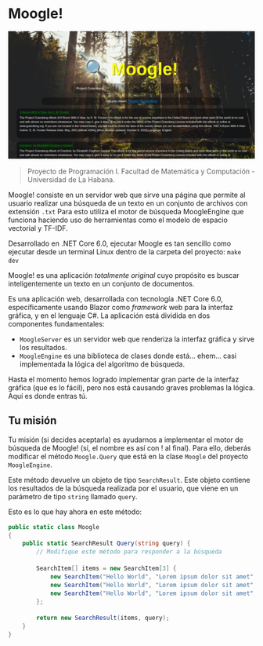 # Moogle!

![](moogle.png)

> Proyecto de Programación I.
> Facultad de Matemática y Computación - Universidad de La Habana.

Moogle! consiste en un servidor web que sirve una página que permite al usuario realizar una búsqueda de un texto en un conjunto de archivos con extensión `.txt`
Para esto utiliza el motor de búsqueda MoogleEngine que funciona haciendo uso de herramientas como el modelo de espacio vectorial y TF-IDF.

Desarrollado en .NET Core 6.0, ejecutar Moogle es tan sencillo como ejecutar desde un terminal Linux dentro de la carpeta del proyecto:
`make dev`

Moogle! es una aplicación *totalmente original* cuyo propósito es buscar inteligentemente un texto en un conjunto de documentos.

Es una aplicación web, desarrollada con tecnología .NET Core 6.0, específicamente usando Blazor como *framework* web para la interfaz gráfica, y en el lenguaje C#.
La aplicación está dividida en dos componentes fundamentales:

- `MoogleServer` es un servidor web que renderiza la interfaz gráfica y sirve los resultados.
- `MoogleEngine` es una biblioteca de clases donde está... ehem... casi implementada la lógica del algoritmo de búsqueda.

Hasta el momento hemos logrado implementar gran parte de la interfaz gráfica (que es lo fácil), pero nos está causando graves problemas la lógica. Aquí es donde entras tú.

## Tu misión

Tu misión (si decides aceptarla) es ayudarnos a implementar el motor de búsqueda de Moogle! (sí, el nombre es así con ! al final). Para ello, deberás modificar el método `Moogle.Query` que está en la clase `Moogle` del proyecto `MoogleEngine`.

Este método devuelve un objeto de tipo `SearchResult`. Este objeto contiene los resultados de la búsqueda realizada por el usuario, que viene en un parámetro de tipo `string` llamado `query`.

Esto es lo que hay ahora en este método:

```cs
public static class Moogle
{
	public static SearchResult Query(string query) {
		// Modifique este método para responder a la búsqueda

		SearchItem[] items = new SearchItem[3] {
			new SearchItem("Hello World", "Lorem ipsum dolor sit amet", 0.9f),
			new SearchItem("Hello World", "Lorem ipsum dolor sit amet", 0.5f),
			new SearchItem("Hello World", "Lorem ipsum dolor sit amet", 0.1f),
		};

		return new SearchResult(items, query);
	}
}
```